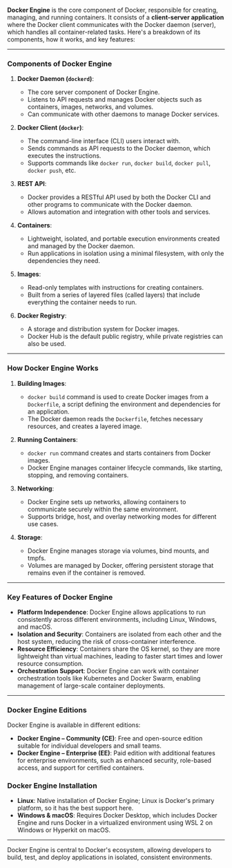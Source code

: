 **Docker Engine** is the core component of Docker, responsible for creating, managing, and running containers. It consists of a **client-server application** where the Docker client communicates with the Docker daemon (server), which handles all container-related tasks. Here's a breakdown of its components, how it works, and key features:

---

### Components of Docker Engine

1. **Docker Daemon (`dockerd`)**:
   - The core server component of Docker Engine.
   - Listens to API requests and manages Docker objects such as containers, images, networks, and volumes.
   - Can communicate with other daemons to manage Docker services.

2. **Docker Client (`docker`)**:
   - The command-line interface (CLI) users interact with.
   - Sends commands as API requests to the Docker daemon, which executes the instructions.
   - Supports commands like `docker run`, `docker build`, `docker pull`, `docker push`, etc.

3. **REST API**:
   - Docker provides a RESTful API used by both the Docker CLI and other programs to communicate with the Docker daemon.
   - Allows automation and integration with other tools and services.

4. **Containers**:
   - Lightweight, isolated, and portable execution environments created and managed by the Docker daemon.
   - Run applications in isolation using a minimal filesystem, with only the dependencies they need.

5. **Images**:
   - Read-only templates with instructions for creating containers.
   - Built from a series of layered files (called layers) that include everything the container needs to run.

6. **Docker Registry**:
   - A storage and distribution system for Docker images.
   - Docker Hub is the default public registry, while private registries can also be used.

---

### How Docker Engine Works

1. **Building Images**:
   - `docker build` command is used to create Docker images from a `Dockerfile`, a script defining the environment and dependencies for an application.
   - The Docker daemon reads the `Dockerfile`, fetches necessary resources, and creates a layered image.

2. **Running Containers**:
   - `docker run` command creates and starts containers from Docker images.
   - Docker Engine manages container lifecycle commands, like starting, stopping, and removing containers.

3. **Networking**:
   - Docker Engine sets up networks, allowing containers to communicate securely within the same environment.
   - Supports bridge, host, and overlay networking modes for different use cases.

4. **Storage**:
   - Docker Engine manages storage via volumes, bind mounts, and tmpfs.
   - Volumes are managed by Docker, offering persistent storage that remains even if the container is removed.

---

### Key Features of Docker Engine

- **Platform Independence**: Docker Engine allows applications to run consistently across different environments, including Linux, Windows, and macOS.
- **Isolation and Security**: Containers are isolated from each other and the host system, reducing the risk of cross-container interference.
- **Resource Efficiency**: Containers share the OS kernel, so they are more lightweight than virtual machines, leading to faster start times and lower resource consumption.
- **Orchestration Support**: Docker Engine can work with container orchestration tools like Kubernetes and Docker Swarm, enabling management of large-scale container deployments.

---

### Docker Engine Editions

Docker Engine is available in different editions:

- **Docker Engine – Community (CE)**: Free and open-source edition suitable for individual developers and small teams.
- **Docker Engine – Enterprise (EE)**: Paid edition with additional features for enterprise environments, such as enhanced security, role-based access, and support for certified containers.

### Docker Engine Installation

- **Linux**: Native installation of Docker Engine; Linux is Docker's primary platform, so it has the best support here.
- **Windows & macOS**: Requires Docker Desktop, which includes Docker Engine and runs Docker in a virtualized environment using WSL 2 on Windows or Hyperkit on macOS.

---

Docker Engine is central to Docker's ecosystem, allowing developers to build, test, and deploy applications in isolated, consistent environments.

